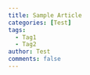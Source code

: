 ```yaml
---
title: Sample Article
categories: [Test]
tags:
  - Tag1
  - Tag2
author: Test
comments: false
---
```


